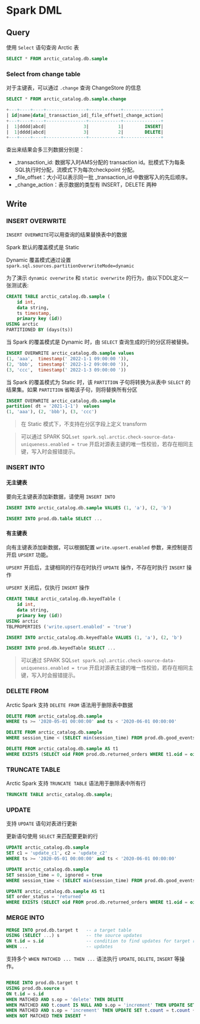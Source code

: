 # Spark DML

## Query

使用 `Select` 语句查询 Arctic 表

```sql 
SELECT * FROM arctic_catalog.db.sample
```


### Select from change table

对于主键表，可以通过 `.change` 查询 ChangeStore 的信息

```sql
SELECT * FROM arctic_catalog.db.sample.change

+---+----+----+---------------+------------+--------------+
| id|name|data|_transaction_id|_file_offset|_change_action|
+---+----+----+---------------+------------+--------------+
|  1|dddd|abcd|              3|           1|        INSERT|
|  1|dddd|abcd|              3|           2|        DELETE|
+---+----+----+---------------+------------+--------------+
```
查出来结果会多三列数据分别是：

- _transaction_id: 数据写入时AMS分配的 transaction id。批模式下为每条SQL执行时分配，流模式下为每次checkpoint 分配。
- _file_offset：大小可以表示同一批 _transaction_id 中数据写入的先后顺序。
- _change_action：表示数据的类型有 INSERT，DELETE 两种

## Write

### INSERT OVERWRITE 

`INSERT OVERWRITE`可以用查询的结果替换表中的数据

Spark 默认的覆盖模式是 Static

Dynamic 覆盖模式通过设置`spark.sql.sources.partitionOverwriteMode=dynamic`

为了演示 `dynamic overwrite` 和 `static overwrite` 的行为，由以下DDL定义一张测试表:

```sql
CREATE TABLE arctic_catalog.db.sample (
    id int,
    data string,
    ts timestamp,
    primary key (id))
USING arctic
PARTITIONED BY (days(ts))
```

当 Spark 的覆盖模式是 Dynamic 时，由 `SELECT` 查询生成的行的分区将被替换。

```sql
INSERT OVERWRITE arctic_catalog.db.sample values 
(1, 'aaa',  timestamp(' 2022-1-1 09:00:00 ')), 
(2, 'bbb',  timestamp(' 2022-1-2 09:00:00 ')), 
(3, 'ccc',  timestamp(' 2022-1-3 09:00:00 '))
```

当 Spark 的覆盖模式为 Static 时，该 `PARTITION` 子句将转换为从表中 `SELECT` 的结果集。如果 `PARTITION` 省略该子句，则将替换所有分区

```sql
INSERT OVERWRITE arctic_catalog.db.sample 
partition( dt = '2021-1-1')  values 
(1, 'aaa'), (2, 'bbb'), (3, 'ccc') 
```

> 在 Static 模式下，不支持在分区字段上定义 transform

> 可以通过 SPARK SQL`set spark.sql.arctic.check-source-data-uniqueness.enabled = true` 开启对源表主键的唯一性校验，若存在相同主键，写入时会报错提示。

### INSERT INTO

#### 无主键表
要向无主键表添加新数据，请使用 `INSERT INTO`

```sql
INSERT INTO arctic_catalog.db.sample VALUES (1, 'a'), (2, 'b')

INSERT INTO prod.db.table SELECT ...
```

#### 有主键表
向有主键表添加新数据，可以根据配置 `write.upsert.enabled` 参数，来控制是否开启 `UPSERT` 功能。

`UPSERT` 开启后，主键相同的行存在时执行 `UPDATE` 操作，不存在时执行 `INSERT` 操作

`UPSERT` 关闭后，仅执行 `INSERT` 操作

```sql
CREATE TABLE arctic_catalog.db.keyedTable (
    id int,
    data string,
    primary key (id))
USING arctic
TBLPROPERTIES ('write.upsert.enabled' = 'true')
```

```sql
INSERT INTO arctic_catalog.db.keyedTable VALUES (1, 'a'), (2, 'b')

INSERT INTO prod.db.keyedTable SELECT ...
```
> 可以通过 SPARK SQL`set spark.sql.arctic.check-source-data-uniqueness.enabled = true` 开启对源表主键的唯一性校验，若存在相同主键，写入时会报错提示。



### DELETE FROM

Arctic Spark 支持 `DELETE FROM` 语法用于删除表中数据

```sql
DELETE FROM arctic_catalog.db.sample
WHERE ts >= '2020-05-01 00:00:00' and ts < '2020-06-01 00:00:00'

DELETE FROM arctic_catalog.db.sample
WHERE session_time < (SELECT min(session_time) FROM prod.db.good_events)

DELETE FROM arctic_catalog.db.sample AS t1
WHERE EXISTS (SELECT oid FROM prod.db.returned_orders WHERE t1.oid = oid)
```

### TRUNCATE TABLE

Arctic Spark 支持 `TRUNCATE TABLE` 语法用于删除表中所有行

```sql
TRUNCATE TABLE arctic_catalog.db.sample;
```


### UPDATE 

支持 `UPDATE` 语句对表进行更新

更新语句使用 `SELECT` 来匹配要更新的行

```sql
UPDATE arctic_catalog.db.sample
SET c1 = 'update_c1', c2 = 'update_c2'
WHERE ts >= '2020-05-01 00:00:00' and ts < '2020-06-01 00:00:00'

UPDATE arctic_catalog.db.sample
SET session_time = 0, ignored = true
WHERE session_time < (SELECT min(session_time) FROM prod.db.good_events)

UPDATE arctic_catalog.db.sample AS t1
SET order_status = 'returned'
WHERE EXISTS (SELECT oid FROM prod.db.returned_orders WHERE t1.oid = oid)
```



### MERGE INTO

```sql 
MERGE INTO prod.db.target t   -- a target table
USING (SELECT ...) s          -- the source updates
ON t.id = s.id                -- condition to find updates for target rows
WHEN ...                      -- updates
```

支持多个 `WHEN MATCHED ... THEN ...` 语法执行 `UPDATE`, `DELETE`, `INSERT` 等操作。

```sql 

MERGE INTO prod.db.target t   
USING prod.db.source s       
ON t.id = s.id             
WHEN MATCHED AND s.op = 'delete' THEN DELETE
WHEN MATCHED AND t.count IS NULL AND s.op = 'increment' THEN UPDATE SET t.count = 0
WHEN MATCHED AND s.op = 'increment' THEN UPDATE SET t.count = t.count + 1          
WHEN NOT MATCHED THEN INSERT *

```

